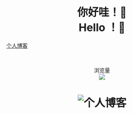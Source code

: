 

<!--
**MrHarsh10/MrHarsh10** is a ✨ _special_ ✨ repository because its `README.md` (this file) appears on your GitHub profile.

Here are some ideas to get you started:

- 🔭 I’m currently working on ...
- 🌱 I’m currently learning ...
- 👯 I’m looking to collaborate on ...
- 🤔 I’m looking for help with ...
- 💬 Ask me about ...
- 📫 How to reach me: ...
- 😄 Pronouns: ...
- ⚡ Fun fact: ...
-->


<h1 align="center">
你好哇！👋<br>
Hello ！👋
</h1>

[个人博客](https://www.mrharsh.top/)

<br>

<p align="center"> 
  浏览量<br>
  <img src="https://profile-counter.glitch.me/MrHarsh10/count.svg" />
</p>

<h1 align="center">
 
 ![[个人博客](https://www.mrharsh.top/archives/)](https://s2.loli.net/2022/08/08/XPao6Bwfkjc2drg.jpg)
 
 </h1>
